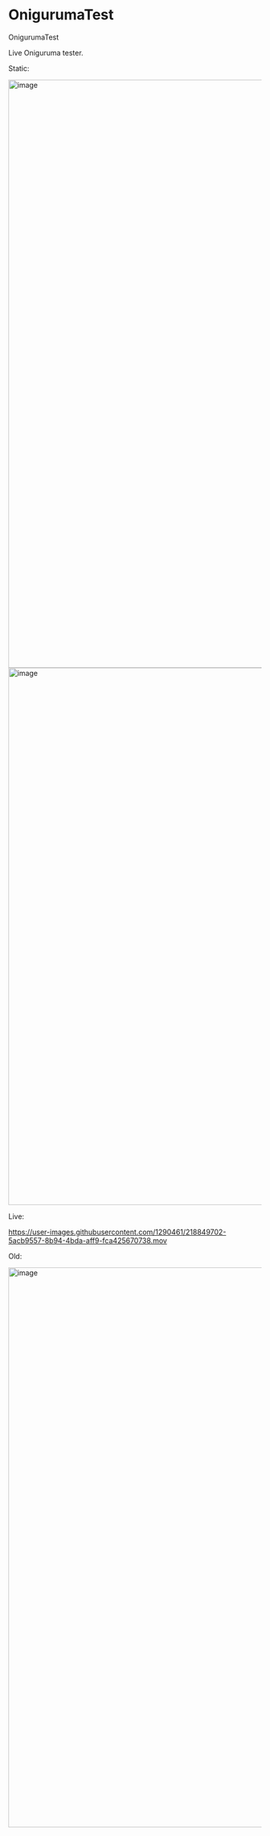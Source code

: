 # OnigurumaTest
OnigurumaTest

Live Oniguruma tester.

Static:

<img width="1168" alt="image" src="https://user-images.githubusercontent.com/1290461/219482796-428f1d44-42da-4dfd-ab95-8c5b49236b69.png">

<img width="1067" alt="image" src="https://user-images.githubusercontent.com/1290461/218849558-cb67e9e6-829c-4e15-a0eb-2830980bf1f6.png">

Live:

https://user-images.githubusercontent.com/1290461/218849702-5acb9557-8b94-4bda-aff9-fca425670738.mov

Old:

<img width="1112" alt="image" src="https://user-images.githubusercontent.com/1290461/218557862-cd2cac14-58b7-4cc2-b472-2d5c56698a71.png">
